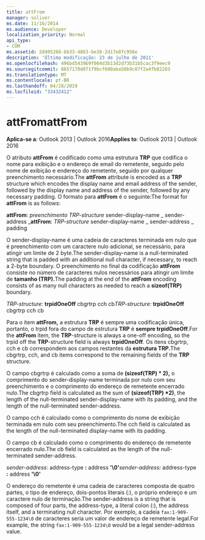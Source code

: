 ```yaml
---
title: attFrom
manager: soliver
ms.date: 11/16/2014
ms.audience: Developer
localization_priority: Normal
api_type:
- COM
ms.assetid: 2d405268-bb33-4863-be38-2d17e8fc956e
description: 'Última modificação: 23 de julho de 2011'
ms.openlocfilehash: 496bd5439b9f004d3b13d2d73b31b5cac3f9eec9
ms.sourcegitcommit: 8657170d071f9bcf680aba50b9c07f2a4fb82283
ms.translationtype: MT
ms.contentlocale: pt-BR
ms.lasthandoff: 04/28/2019
ms.locfileid: "33432412"
---
```

# <a name="attfrom"></a><span data-ttu-id="68988-103">attFrom</span><span class="sxs-lookup"><span data-stu-id="68988-103">attFrom</span></span>

<span data-ttu-id="68988-104">**Aplica-se a**: Outlook 2013 | Outlook 2016</span><span class="sxs-lookup"><span data-stu-id="68988-104">**Applies to**: Outlook 2013 | Outlook 2016</span></span> 
  
<span data-ttu-id="68988-105">O atributo **attFrom** é codificado como uma estrutura **TRP** que codifica o nome para exibição e o endereço de email do remetente, seguido pelo nome de exibição e endereço do remetente, seguido por qualquer preenchimento necessário.</span><span class="sxs-lookup"><span data-stu-id="68988-105">The **attFrom** attribute is encoded as a **TRP** structure which encodes the display name and email address of the sender, followed by the display name and address of the sender, followed by any necessary padding.</span></span> <span data-ttu-id="68988-106">O formato para **attFrom** é o seguinte:</span><span class="sxs-lookup"><span data-stu-id="68988-106">The format for **attFrom** is as follows:</span></span> 
  
<span data-ttu-id="68988-107">**attFrom**: _preenchimento TRP-structure_ sender-display-name _ sender-address _</span><span class="sxs-lookup"><span data-stu-id="68988-107">**attFrom**: _TRP-structure_ sender-display-name  _ sender-address _ padding</span></span> 
    
<span data-ttu-id="68988-108">O sender-display-name é uma cadeia de caracteres terminada em nulo que é preenchimento com um caractere nulo adicional, se necessário, para atingir um limite de 2 byte.</span><span class="sxs-lookup"><span data-stu-id="68988-108">The sender-display-name is a null-terminated string that is padded with an additional null character, if necessary, to reach a 2-byte boundary.</span></span> <span data-ttu-id="68988-109">O preenchimento no final da codificação **attFrom** consiste no número de caracteres nulos necessários para atingir um limite de **tamanho (TRP).**</span><span class="sxs-lookup"><span data-stu-id="68988-109">The padding at the end of the **attFrom** encoding consists of as many null characters as needed to reach a **sizeof(TRP)** boundary.</span></span> 
  
<span data-ttu-id="68988-110">_TRP-structure:_ **trpidOneOff** cbgrtrp cch cb</span><span class="sxs-lookup"><span data-stu-id="68988-110">_TRP-structure:_ **trpidOneOff** cbgrtrp cch cb</span></span> 
    
<span data-ttu-id="68988-111">Para o item **attFrom,** a estrutura **TRP** é sempre uma codificação única, portanto, o trpid fora do campo de estrutura **TRP** é **sempre trpidOneOff**.</span><span class="sxs-lookup"><span data-stu-id="68988-111">For the **attFrom** item, the **TRP**-structure is always a one-off encoding, so the trpid off the **TRP**-structure field is always **trpidOneOff**.</span></span> <span data-ttu-id="68988-112">Os itens cbgrtrp, cch e cb correspondem aos campos restantes da **estrutura TRP.**</span><span class="sxs-lookup"><span data-stu-id="68988-112">The cbgrtrp, cch, and cb items correspond to the remaining fields of the **TRP** structure.</span></span> 
  
<span data-ttu-id="68988-113">O campo cbgrtrp é calculado como a soma de **(sizeof(TRP) \* 2),** o comprimento do sender-display-name terminada por nulo com seu preenchimento e o comprimento do endereço de remetente encerrado nulo.</span><span class="sxs-lookup"><span data-stu-id="68988-113">The cbgrtrp field is calculated as the sum of **(sizeof(TRP) \*2)**, the length of the null-terminated sender-display-name with its padding, and the length of the null-terminated sender-address.</span></span>
  
<span data-ttu-id="68988-114">O campo cch é calculado como o comprimento do nome de exibição terminada em nulo com seu preenchimento.</span><span class="sxs-lookup"><span data-stu-id="68988-114">The cch field is calculated as the length of the null-terminated display-name with its padding.</span></span>
  
<span data-ttu-id="68988-115">O campo cb é calculado como o comprimento do endereço de remetente encerrado nulo.</span><span class="sxs-lookup"><span data-stu-id="68988-115">The cb field is calculated as the length of the null-terminated sender-address.</span></span>
  
<span data-ttu-id="68988-116">_sender-address:_ address-type **:** address **'\0'**</span><span class="sxs-lookup"><span data-stu-id="68988-116">_sender-address:_ address-type **:** address **'\0'**</span></span>
    
<span data-ttu-id="68988-117">O endereço do remetente é uma cadeia de caracteres composta de quatro partes, o tipo de endereço, dois-pontos literais (:), o próprio endereço e um caractere nulo de terminação.</span><span class="sxs-lookup"><span data-stu-id="68988-117">The sender-address is a string that is composed of four parts, the address-type, a literal colon (:), the address itself, and a terminating null character.</span></span> <span data-ttu-id="68988-118">Por exemplo, a cadeia `fax:1-909-555-1234\0` de caracteres seria um valor de endereço de remetente legal.</span><span class="sxs-lookup"><span data-stu-id="68988-118">For example, the string `fax:1-909-555-1234\0` would be a legal sender-address value.</span></span>
  

